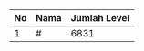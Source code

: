 | No | Nama            | Jumlah Level |
|----|-----------------|--------------|
| 1  | #    |    6831        |
